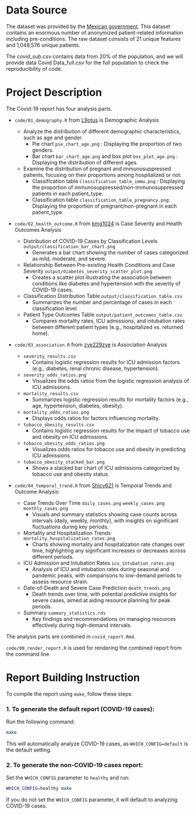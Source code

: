 # Data Source

The dataset was provided by the [Mexican government](https://datos.gob.mx/busca/dataset/informacion-referente-a-casos-covid-19-en-mexico). This dataset contains an enormous number of anonymized patient-related information including pre-conditions. The raw dataset consists of 21 unique features and 1,048,576 unique patients.

The *covid_sub.csv* contains data from 20% of the population, and we will provide data Covid Data_full.csv for the full population to check the reproducibility of code.


# Project Description

The Covid-19 report has four analysis parts.


- `code/01_demography.R` from [L9otus](https://github.com/L9otus/DATA550-Midterm) is Demographic Analysis
  - Analyze the distribution of different demographic characteristics, such as age and gender.
    - Pie chart `pie_chart_age.png` : Displaying the proportion of two genders.
    - Bar chart `bar_chart_age.png` and box plot `box_plot_age.png` : Displaying the distribution of different ages.
  - Examine the distribution of pregnant and immunosuppressed patients, focusing on their proportions among hospitalized or not.
    - Classification table `classification_table_immu.png` : Displaying the proportion of immunosuppressed/non-immunosuppressed patients in each patient_type.
    - Classification table `classification_table_pregnancy.png`: Displaying the proportion of pregnant/non-pregnant in each patient_type.


- `code/02_health_outcome.R` from [kmg1024](https://github.com/kmg1024/DATA550-Midterm) is Case Severity and Health Outcomes Analysis
  - Distribution of COVID-19 Cases by Classification Levels `output/classification_bar_chart.png`
    - Generates a bar chart showing the number of cases categorized as mild, moderate, and severe.
  - Relationship Between Pre-existing Health Conditions and Case Severity `output/diabetes_severity_scatter_plot.png`
    - Creates a scatter plot illustrating the association between conditions like diabetes and hypertension with the severity of COVID-19 cases.
  - Classification Distribution Table `output/classification_table.csv`
    - Summarizes the number and percentage of cases in each classification level.
  - Patient Type Outcomes Table `output/patient_outcomes_table.csv`
    - Compares mortality rates, ICU admissions, and intubation rates between different patient types (e.g., hospitalized vs. returned home).


- `code/03_association.R` from [zye229zye](https://github.com/zye229zye/DATA550-Midterm) is Association Analysis
  - `severity_results.csv`
    - Contains logistic regression results for ICU admission factors (e.g., diabetes, renal chronic disease, hypertension).
  - `severity_odds_ratios.png`
    - Visualizes the odds ratios from the logistic regression analysis of ICU admissions.
  - `mortality_results.csv`
    - Summarizes logistic regression results for mortality factors (e.g., age, hypertension, diabetes, obesity).
  - `mortality_odds_ratios.png`
    - Displays odds ratios for factors influencing mortality.
  - `tobacco_obesity_results.csv`
    - Contains logistic regression results for the impact of tobacco use and obesity on ICU admissions.
  - `tobacco_obesity_odds_ratios.png`
    - Visualizes odds ratios for tobacco use and obesity in predicting ICU admissions.
  - `tobacco_obesity_stacked_bar.png`
    - Shows a stacked bar chart of ICU admissions categorized by tobacco use and obesity status.


- `code/04_temporal_trend.R` from [Shicy621](https://github.com/Shicy621/DATA550-Midterm) is Temporal Trends and Outcome Analysis
  - Case Trends Over Time `daily_cases.png` `weekly_cases.png` `monthly_cases.png`
    - Visuals and summary statistics showing case counts across intervals (daily, weekly, monthly), with insights on significant fluctuations during key periods.
  - Mortality and Hospitalization Trends `mortality_hospitalization_rates.png`
    - Charts showing mortality and hospitalization rate changes over time, highlighting any significant increases or decreases across different periods.
  - ICU Admission and Intubation Rates `icu_intubation_rates.png`
    - Analysis of ICU and intubation rates during seasonal and pandemic peaks, with comparisons to low-demand periods to assess resource strain.
  - Date-of-Death and Severe Case Prediction `death_trends.png`
    - Death trends over time, with potential predictive insights for severe cases, aimed at aiding resource planning for peak periods.
  - Summary `summary_statistics.rds`
    - Key findings and recommendations on managing resources effectively during high-demand intervals.


The analysis parts are combined in `covid_report.Rmd`.

`code/00_render_report.R` is used for rendering the combined report from the command line


# Report Building Instruction

To compile the report using `make`, follow these steps:

### 1. To generate the default report (COVID-19 cases):

Run the following command:

```bash
make
```

This will automatically analyze COVID-19 cases, as `WHICH_CONFIG=default` is the default setting.

### 2. To generate the non-COVID-19 cases report:

Set the `WHICH_CONFIG` parameter to `healthy` and run:

```bash
WHICH_CONFIG=healthy make
```
If you do not set the `WHICH_CONFIG` parameter, it will default to analyzing COVID-19 cases.

